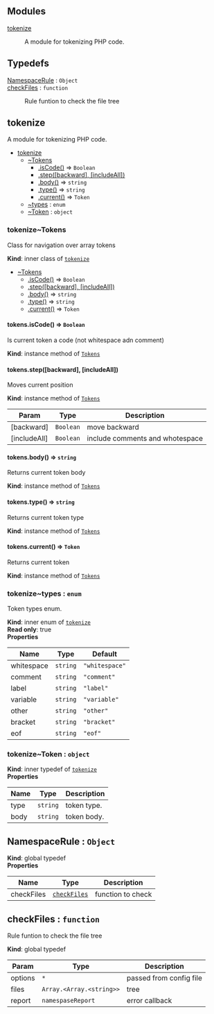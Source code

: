 ## Modules

<dl>
<dt><a href="#module_tokenize">tokenize</a></dt>
<dd><p>A module for tokenizing PHP code.</p>
</dd>
</dl>

## Typedefs

<dl>
<dt><a href="#NamespaceRule">NamespaceRule</a> : <code>Object</code></dt>
<dd></dd>
<dt><a href="#checkFiles">checkFiles</a> : <code>function</code></dt>
<dd><p>Rule funtion to check the file tree</p>
</dd>
</dl>

<a name="module_tokenize"></a>

## tokenize
A module for tokenizing PHP code.


* [tokenize](#module_tokenize)
    * [~Tokens](#module_tokenize..Tokens)
        * [.isCode()](#module_tokenize..Tokens+isCode) ⇒ <code>Boolean</code>
        * [.step([backward], [includeAll])](#module_tokenize..Tokens+step)
        * [.body()](#module_tokenize..Tokens+body) ⇒ <code>string</code>
        * [.type()](#module_tokenize..Tokens+type) ⇒ <code>string</code>
        * [.current()](#module_tokenize..Tokens+current) ⇒ <code>Token</code>
    * [~types](#module_tokenize..types) : <code>enum</code>
    * [~Token](#module_tokenize..Token) : <code>object</code>

<a name="module_tokenize..Tokens"></a>

### tokenize~Tokens
Class for navigation over array tokens

**Kind**: inner class of [<code>tokenize</code>](#module_tokenize)  

* [~Tokens](#module_tokenize..Tokens)
    * [.isCode()](#module_tokenize..Tokens+isCode) ⇒ <code>Boolean</code>
    * [.step([backward], [includeAll])](#module_tokenize..Tokens+step)
    * [.body()](#module_tokenize..Tokens+body) ⇒ <code>string</code>
    * [.type()](#module_tokenize..Tokens+type) ⇒ <code>string</code>
    * [.current()](#module_tokenize..Tokens+current) ⇒ <code>Token</code>

<a name="module_tokenize..Tokens+isCode"></a>

#### tokens.isCode() ⇒ <code>Boolean</code>
Is current token a code (not whitespace adn comment)

**Kind**: instance method of [<code>Tokens</code>](#module_tokenize..Tokens)  
<a name="module_tokenize..Tokens+step"></a>

#### tokens.step([backward], [includeAll])
Moves current position

**Kind**: instance method of [<code>Tokens</code>](#module_tokenize..Tokens)  

| Param | Type | Description |
| --- | --- | --- |
| [backward] | <code>Boolean</code> | move backward |
| [includeAll] | <code>Boolean</code> | include comments and whotespace |

<a name="module_tokenize..Tokens+body"></a>

#### tokens.body() ⇒ <code>string</code>
Returns current token body

**Kind**: instance method of [<code>Tokens</code>](#module_tokenize..Tokens)  
<a name="module_tokenize..Tokens+type"></a>

#### tokens.type() ⇒ <code>string</code>
Returns current token type

**Kind**: instance method of [<code>Tokens</code>](#module_tokenize..Tokens)  
<a name="module_tokenize..Tokens+current"></a>

#### tokens.current() ⇒ <code>Token</code>
Returns current token

**Kind**: instance method of [<code>Tokens</code>](#module_tokenize..Tokens)  
<a name="module_tokenize..types"></a>

### tokenize~types : <code>enum</code>
Token types enum.

**Kind**: inner enum of [<code>tokenize</code>](#module_tokenize)  
**Read only**: true  
**Properties**

| Name | Type | Default |
| --- | --- | --- |
| whitespace | <code>string</code> | <code>&quot;whitespace&quot;</code> | 
| comment | <code>string</code> | <code>&quot;comment&quot;</code> | 
| label | <code>string</code> | <code>&quot;label&quot;</code> | 
| variable | <code>string</code> | <code>&quot;variable&quot;</code> | 
| other | <code>string</code> | <code>&quot;other&quot;</code> | 
| bracket | <code>string</code> | <code>&quot;bracket&quot;</code> | 
| eof | <code>string</code> | <code>&quot;eof&quot;</code> | 

<a name="module_tokenize..Token"></a>

### tokenize~Token : <code>object</code>
**Kind**: inner typedef of [<code>tokenize</code>](#module_tokenize)  
**Properties**

| Name | Type | Description |
| --- | --- | --- |
| type | <code>string</code> | token type. |
| body | <code>string</code> | token body. |

<a name="NamespaceRule"></a>

## NamespaceRule : <code>Object</code>
**Kind**: global typedef  
**Properties**

| Name | Type | Description |
| --- | --- | --- |
| checkFiles | [<code>checkFiles</code>](#checkFiles) | function to check |

<a name="checkFiles"></a>

## checkFiles : <code>function</code>
Rule funtion to check the file tree

**Kind**: global typedef  

| Param | Type | Description |
| --- | --- | --- |
| options | <code>\*</code> | passed from config file |
| files | <code>Array.&lt;Array.&lt;string&gt;&gt;</code> | tree |
| report | <code>namespaseReport</code> | error callback |

